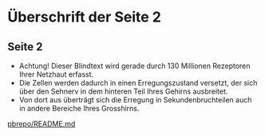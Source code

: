 # Überschrift der Seite 2
## Seite 2

* Achtung! Dieser Blindtext wird gerade durch 130 Millionen Rezeptoren Ihrer Netzhaut erfasst.
* Die Zellen werden dadurch in einen Erregungszustand versetzt, der sich über den Sehnerv in dem hinteren Teil Ihres Gehirns ausbreitet.
* Von dort aus überträgt sich die Erregung in Sekundenbruchteilen auch in andere Bereiche Ihres Grosshirns.

[pbrepo/README.md](https://github.com/PeterBrain/pbrepo/blob/master/README.md)
